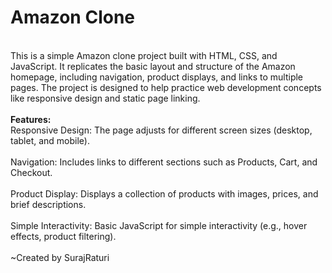 <h1><b><b>Amazon Clone</b></b></h1><br>
This is a simple Amazon clone project built with HTML, CSS, and JavaScript. It replicates the basic layout and structure of the Amazon homepage, including navigation, product displays, and links to multiple pages. The project is designed to help practice web development concepts like responsive design and static page linking.<br>
<br>
<b>Features:</b><br>
Responsive Design: The page adjusts for different screen sizes (desktop, tablet, and mobile).<br><br>
Navigation: Includes links to different sections such as Products, Cart, and Checkout.<br><br>
Product Display: Displays a collection of products with images, prices, and brief descriptions.<br><br>
Simple Interactivity: Basic JavaScript for simple interactivity (e.g., hover effects, product filtering).
<br><br>
~Created by SurajRaturi
